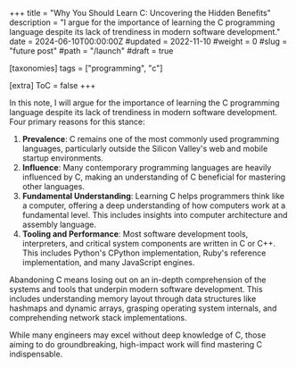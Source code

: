 +++
title = "Why You Should Learn C: Uncovering the Hidden Benefits"
description = "I argue for the importance of learning the C programming language despite its lack of trendiness in modern software development."
date = 2024-06-10T00:00:00Z
#updated = 2022-11-10
#weight = 0
#slug = "future post"
#path = "/launch"
#draft = true

[taxonomies]
tags = ["programming", "c"]

[extra]
ToC = false
+++

In this note, I will argue for the importance of learning the C programming language despite its lack of trendiness in modern software development. Four primary reasons for this stance:

1. **Prevalence**: C remains one of the most commonly used programming languages, particularly outside the Silicon Valley's web and mobile startup environments.
2. **Influence**: Many contemporary programming languages are heavily influenced by C, making an understanding of C beneficial for mastering other languages.
3. **Fundamental Understanding**: Learning C helps programmers think like a computer, offering a deep understanding of how computers work at a fundamental level. This includes insights into computer architecture and assembly language.
4. **Tooling and Performance**: Most software development tools, interpreters, and critical system components are written in C or C++. This includes Python's CPython implementation, Ruby's reference implementation, and many JavaScript engines.

Abandoning C means losing out on an in-depth comprehension of the systems and tools that underpin modern software development. This includes understanding memory layout through data structures like hashmaps and dynamic arrays, grasping operating system internals, and comprehending network stack implementations.

While many engineers may excel without deep knowledge of C, those aiming to do groundbreaking, high-impact work will find mastering C indispensable.
